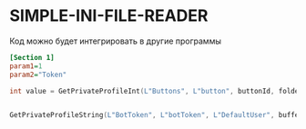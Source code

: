 # SIMPLE-INI-FILE-READER
Код можно будет интегрировать в другие программы
```ini
[Section 1]
param1=1
param2="Token"
```
```C++
int value = GetPrivateProfileInt(L"Buttons", L"button", buttonId, folderPath); // 1 Перегрузка ищет секцию, 2 параметр, 3 считывает парметр, 4 путь к файлу


GetPrivateProfileString(L"BotToken", L"botToken", L"DefaultUser", bufferForRead, sizeof(bufferForRead), folderPath); // 1 Перегрузка ищет секцию, 2 параметр, 4 считывает парметр, 6 путь к файлу
```
